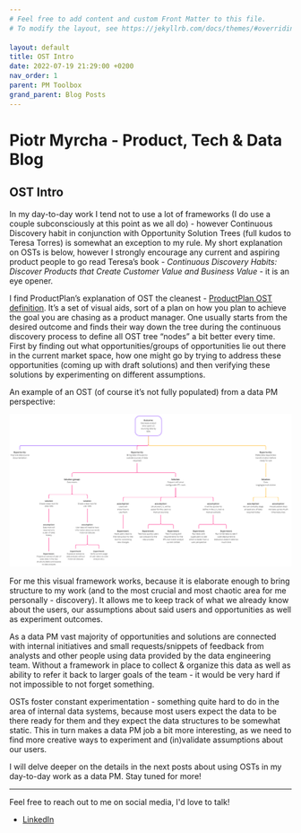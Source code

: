 ```yaml
---
# Feel free to add content and custom Front Matter to this file.
# To modify the layout, see https://jekyllrb.com/docs/themes/#overriding-theme-defaults

layout: default
title: OST Intro
date: 2022-07-19 21:29:00 +0200
nav_order: 1
parent: PM Toolbox
grand_parent: Blog Posts
---
```

# Piotr Myrcha - Product, Tech & Data Blog

## OST Intro

In my day-to-day work I tend not to use a lot of frameworks (I do use a couple subconsciously at this point as we all do) - however Continuous Discovery habit in conjunction with Opportunity Solution Trees (full kudos to Teresa Torres) is somewhat an exception to my rule. My short explanation on OSTs is below, however I strongly encourage any current and aspiring product people to go read Teresa’s book - _Continuous Discovery Habits: Discover Products that Create Customer Value and Business Value_ - it is an eye opener.

I find ProductPlan’s explanation of OST the cleanest - [ProductPlan OST definition](https://www.productplan.com/glossary/opportunity-solution-tree/). It’s a set of visual aids, sort of a plan on how you plan to achieve the goal you are chasing as a product manager. One usually starts from the desired outcome and finds their way down the tree during the continuous discovery process to define all OST tree “nodes” a bit better every time. First by finding out what opportunities/groups of opportunities lie out there in the current market space, how one might go by trying to address these opportunities (coming up with draft solutions) and then verifying these solutions by experimenting on different assumptions.

An example of an OST (of course it’s not fully populated) from a data PM perspective:

![OST Example for Data PMs](/assets/chrome_2022-07-19_17-36-06.png)

For me this visual framework works, because it is elaborate enough to bring structure to my work (and to the most crucial and most chaotic area for me personally - discovery). It allows me to keep track of what we already know about the users, our assumptions about said users and opportunities as well as experiment outcomes.

As a data PM vast majority of opportunities and solutions are connected with internal initiatives and small requests/snippets of feedback from analysts and other people using data provided by the data engineering team. Without a framework in place to collect & organize this data as well as ability to refer it back to larger goals of the team - it would be very hard if not impossible to not forget something. 

OSTs foster constant experimentation - something quite hard to do in the area of internal data systems, because most users expect the data to be there ready for them and they expect the data structures to be somewhat static. This in turn makes a data PM job a bit more interesting, as we need to find more creative ways to experiment and (in)validate assumptions about our users.

I will delve deeper on the details in the next posts about using OSTs in my day-to-day work as a data PM. Stay tuned for more!

---

Feel free to reach out to me on social media, I'd love to talk!  
- [LinkedIn](https://www.linkedin.com/in/piotrmyrcha/)